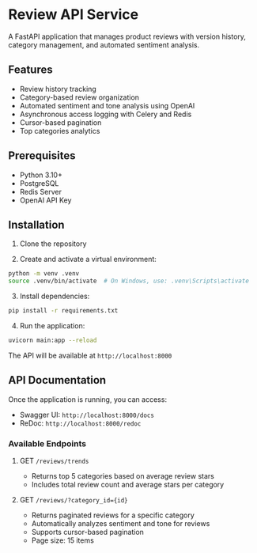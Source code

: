 # Review API Service

A FastAPI application that manages product reviews with version history, category management, and automated sentiment analysis.

## Features

- Review history tracking
- Category-based review organization
- Automated sentiment and tone analysis using OpenAI
- Asynchronous access logging with Celery and Redis
- Cursor-based pagination
- Top categories analytics

## Prerequisites

- Python 3.10+
- PostgreSQL
- Redis Server
- OpenAI API Key

## Installation

1. Clone the repository

2. Create and activate a virtual environment:
```bash
python -m venv .venv
source .venv/bin/activate  # On Windows, use: .venv\Scripts\activate
```

3. Install dependencies:
```bash
pip install -r requirements.txt
```

4. Run the application:
```bash
uvicorn main:app --reload
```

The API will be available at `http://localhost:8000`

## API Documentation

Once the application is running, you can access:
- Swagger UI: `http://localhost:8000/docs`
- ReDoc: `http://localhost:8000/redoc`

### Available Endpoints

1. GET `/reviews/trends`
   - Returns top 5 categories based on average review stars
   - Includes total review count and average stars per category

2. GET `/reviews/?category_id={id}`
   - Returns paginated reviews for a specific category
   - Automatically analyzes sentiment and tone for reviews
   - Supports cursor-based pagination
   - Page size: 15 items

